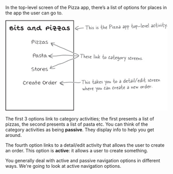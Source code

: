 In the top-level screen of the Pizza app, there’s a list of options for places in the app the user can go to.

![](.guides/img/2.png)

The first 3 options link to category activities; the first presents a list of pizzas, the second presents a list of pasta etc. You can think of the category activities as being **passive**. They display info to help you get around.

The fourth option links to a detail/edit activity that allows the user to create an order. This option is **active**: it allows a user to create something.

You generally deal with active and passive navigation options in different ways. We're going to look at active navigation options. 